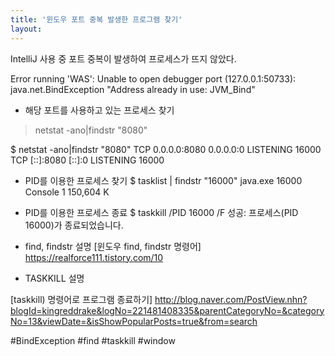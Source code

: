 ```yaml
---
title: '윈도우 포트 중복 발생한 프로그램 찾기'
layout: 
---
```


IntelliJ 사용 중 포트 중복이 발생하여 프로세스가 뜨지 않았다.

Error running 'WAS': Unable to open debugger port (127.0.0.1:50733): java.net.BindException "Address already in use: JVM_Bind"


* 해당 포트를 사용하고 있는 프로세스 찾기
> netstat -ano|findstr "8080"

$ netstat -ano|findstr "8080"
  TCP    0.0.0.0:8080           0.0.0.0:0              LISTENING       16000
  TCP    [::]:8080              [::]:0                 LISTENING       16000

* PID를 이용한 프로세스 찾기
$ tasklist | findstr "16000"
java.exe                     16000 Console                    1    150,604 K

* PID를 이용한 프로세스 종료 
$ taskkill /PID 16000 /F
성공: 프로세스(PID 16000)가 종료되었습니다.




* find, findstr 설명
[윈도우 find, findstr 명령어] https://realforce111.tistory.com/10

* TASKKILL 설명

[taskkill) 명령어로 프로그램 종료하기] http://blog.naver.com/PostView.nhn?blogId=kingreddrake&logNo=221481408335&parentCategoryNo=&categoryNo=13&viewDate=&isShowPopularPosts=true&from=search

#BindException #find #taskkill #window